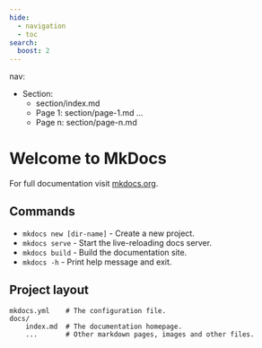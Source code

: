 ```yaml
---
hide:
  - navigation
  - toc
search:
  boost: 2 
---
```


nav:
  - Section:
    - section/index.md 
    - Page 1: section/page-1.md
    ...
    - Page n: section/page-n.md

# Welcome to MkDocs

For full documentation visit [mkdocs.org](https://www.mkdocs.org).

## Commands

* `mkdocs new [dir-name]` - Create a new project.
* `mkdocs serve` - Start the live-reloading docs server.
* `mkdocs build` - Build the documentation site.
* `mkdocs -h` - Print help message and exit.

## Project layout

    mkdocs.yml    # The configuration file.
    docs/
        index.md  # The documentation homepage.
        ...       # Other markdown pages, images and other files.
